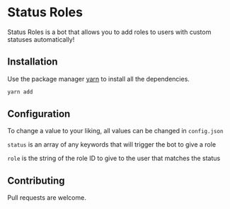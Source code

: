 # Status Roles

Status Roles is a bot that allows you to add roles to users with custom statuses automatically!


## Installation

Use the package manager [yarn](https://yarnpkg.com/) to install all the dependencies.

```bash
yarn add
```

## Configuration
To change a value to your liking, all values can be changed in `config.json`

`status` is an array of any keywords that will trigger the bot to give a role

`role` is the string of the role ID to give to the user that matches the status


## Contributing
Pull requests are welcome. 
